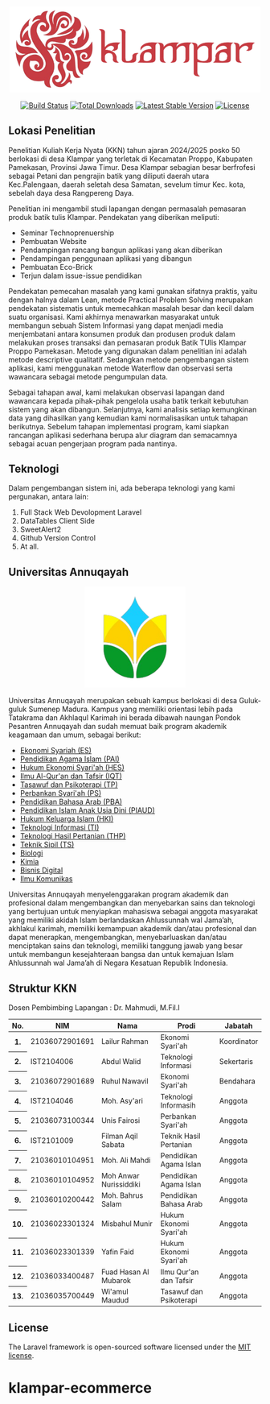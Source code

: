 <p align="center"><a href="#" target="_blank"><img src="https://github.com/Lonjher/klampar-ecommerce/blob/main/public/assets/img/logo-batik.png" width="500" alt="Logo"></a></p>

<p align="center">
<a href="https://github.com/laravel/framework/actions"><img src="https://github.com/laravel/framework/workflows/tests/badge.svg" alt="Build Status"></a>
<a href="https://packagist.org/packages/laravel/framework"><img src="https://img.shields.io/packagist/dt/laravel/framework" alt="Total Downloads"></a>
<a href="https://packagist.org/packages/laravel/framework"><img src="https://img.shields.io/packagist/v/laravel/framework" alt="Latest Stable Version"></a>
<a href="https://packagist.org/packages/laravel/framework"><img src="https://img.shields.io/packagist/l/laravel/framework" alt="License"></a>
</p>

## Lokasi Penelitian

Penelitian Kuliah Kerja Nyata (KKN) tahun ajaran 2024/2025 posko 50 berlokasi di desa Klampar yang terletak di Kecamatan Proppo, Kabupaten Pamekasan, Provinsi Jawa Timur. Desa Klampar sebagian besar berfrofesi sebagai Petani dan pengrajin batik yang diliputi daerah utara Kec.Palengaan, daerah seletah desa Samatan, sevelum timur Kec. kota, sebelah daya desa Rangpereng Daya.

Penelitian ini mengambil studi lapangan dengan permasalah pemasaran produk batik tulis Klampar. Pendekatan yang diberikan meliputi:
- Seminar Technoprenuership
- Pembuatan Website
- Pendampingan rancang bangun aplikasi yang akan diberikan
- Pendampingan penggunaan aplikasi yang dibangun
- Pembuatan Eco-Brick
- Terjun dalam issue-issue pendidikan

<p>Pendekatan pemecahan masalah yang kami gunakan sifatnya praktis, yaitu dengan halnya dalam Lean, metode Practical Problem Solving merupakan pendekatan sistematis untuk memecahkan masalah besar dan kecil dalam suatu organisasi. Kami akhirnya menawarkan masyarakat untuk membangun sebuah Sistem Informasi yang dapat menjadi media menjembatani antara konsumen produk dan produsen produk dalam melakukan proses transaksi dan pemasaran produk Batik TUlis Klampar Proppo Pamekasan. Metode yang digunakan dalam penelitian ini adalah metode descriptive qualitatif. Sedangkan metode pengembangan sistem aplikasi, kami menggunakan metode Waterflow dan observasi serta wawancara sebagai metode pengumpulan data.</p>
<p>Sebagai tahapan awal, kami melakukan observasi lapangan dand wawancara kepada pihak-pihak pengelola usaha batik terkait kebutuhan sistem yang akan dibangun. Selanjutnya, kami analisis setiap kemungkinan data yang dihasilkan yang kemudian kami normalisasikan untuk tahapan berikutnya. Sebelum tahapan implementasi program, kami siapkan rancangan aplikasi sederhana berupa alur diagram dan semacamnya sebagai acuan pengerjaan program pada nantinya.</p>

## Teknologi

Dalam pengembangan sistem ini, ada beberapa teknologi yang kami pergunakan, antara lain:
1. Full Stack Web Devolopment Laravel
2. DataTables Client Side
3. SweetAlert2
4. Github Version Control
5. At all.

## Universitas Annuqayah

<p align="center"><a href="https://ua.ac.id" target="_blank"><img src="https://github.com/Lonjher/klampar-ecommerce/blob/main/public/assets/img/ua.png" width="200" alt="UA Logo"></a></p>

Universitas Annuqayah merupakan sebuah kampus berlokasi di desa Guluk-guluk Sumenep Madura. Kampus yang memiliki orientasi lebih pada Tatakrama dan Akhlaqul Karimah ini berada dibawah naungan Pondok Pesantren Annuqayah dan sudah memuat baik program akademik keagamaan dan umum, sebagai berikut:

- <a href="">Ekonomi Syariah (ES)</a>
- <a href="">Pendidikan Agama Islam (PAI)</a>
- <a href="">Hukum Ekonomi Syari'ah (HES)</a>
- <a href="">Ilmu Al-Qur'an dan Tafsir (IQT)</a>
- <a href="">Tasawuf dan Psikoterapi (TP)</a>
- <a href="">Perbankan Syari'ah (PS)</a>
- <a href="">Pendidikan Bahasa Arab (PBA)</a>
- <a href="">Pendidikan Islam Anak Usia Dini (PIAUD)</a>
- <a href="">Hukum Keluarga Islam (HKI)</a>
- <a href="">Teknologi Informasi (TI)</a>
- <a href="">Teknologi Hasil Pertanian (THP)</a>
- <a href="">Teknik Sipil (TS)</a>
- <a href="">Biologi</a>
- <a href="">Kimia</a>
- <a href="">Bisnis Digital</a>
- <a href="">Ilmu Komunikas</a>

Universitas Annuqayah menyelenggarakan program akademik dan profesional dalam mengembangkan dan menyebarkan sains dan teknologi yang bertujuan untuk menyiapkan mahasiswa sebagai anggota masyarakat yang memiliki akidah Islam berlandaskan Ahlussunnah wal Jama’ah, akhlakul karimah, memiliki kemampuan akademik dan/atau profesional dan dapat menerapkan, mengembangkan, menyebarluaskan dan/atau menciptakan sains dan teknologi, memiliki tanggung jawab yang besar untuk membangun kesejahteraan bangsa dan untuk kemajuan Islam Ahlussunnah wal Jama’ah di Negara Kesatuan Republik Indonesia.

## Struktur KKN
Dosen Pembimbing Lapangan     : Dr. Mahmudi, M.Fil.I
<table>
    <thead>
        <tr>
            <th>No.</th>
            <th>NIM</th>
            <th>Nama</hd>
            <th>Prodi<htd>
            <th>Jabatah</td>
        </tr>
    </thead>
    <tbody>
        <tr>
          <th scope="row">1.</th>
          <td>21036072901691</td>
          <td>Lailur Rahman</td>
          <td>Ekonomi Syari'ah</td>
          <td>Koordinator</td>
        </tr>
        <tr>
          <th scope="row">2.</th>
          <td>IST2104006</td>
          <td>Abdul Walid</td>
          <td>Teknologi Informasi</td>
          <td>Sekertaris</td>
        </tr>
        <tr>
          <th scope="row">3.</th>
          <td>21036072901689</td>
          <td>Ruhul Nawavil</td>
          <td>Ekonomi Syari'ah</td>
          <td>Bendahara</td>
        </tr>
        <tr>
          <th scope="row">4.</th>
          <td>IST2104046</td>
          <td>Moh. Asy'ari</td>
          <td>Teknologi Informasih</td>
          <td>Anggota</td>
        </tr>
        <tr>
          <th scope="row">5.</th>
          <td>21036073100344</td>
          <td>Unis Fairosi</td>
          <td>Perbankan Syari'ah</td>
          <td>Anggota</td>
        </tr>
        <tr>
          <th scope="row">6.</th>
          <td>IST2101009</td>
          <td>Filman Aqil Sabata</td>
          <td>Teknik Hasil Pertanian</td>
          <td>Anggota</td>
        </tr>
        <tr>
          <th scope="row">7.</th>
          <td>21036010104951</td>
          <td>Moh. Ali Mahdi</td>
          <td>Pendidikan Agama Islan</td>
          <td>Anggota</td>
        </tr>
        <tr>
          <th scope="row">8.</th>
          <td>21036010104952</td>
          <td>Moh Anwar Nurissiddiki</td>
          <td>Pendidikan Agama Islan</td>
          <td>Anggota</td>
        </tr>
        <tr>
          <th scope="row">9.</th>
          <td>21036010200442</td>
          <td>Moh. Bahrus Salam</td>
          <td>Pendidikan Bahasa Arab</td>
          <td>Anggota</td>
        </tr>
        <tr>
          <th scope="row">10.</th>
          <td>21036023301324</td>
          <td>Misbahul Munir</td>
          <td>Hukum Ekonomi Syari'ah</td>
          <td>Anggota</td>
        </tr>
        <tr>
          <th scope="row">11.</th>
          <td>21036023301339</td>
          <td>Yafin Faid</td>
          <td>Hukum Ekonomi Syari'ah</td>
          <td>Anggota</td>
        </tr>
        <tr>
          <th scope="row">12.</th>
          <td>21036033400487</td>
          <td>Fuad Hasan Al Mubarok</td>
          <td>Ilmu Qur'an dan Tafsir</td>
          <td>Anggota</td>
        </tr>
        <tr>
          <th scope="row">13.</th>
          <td>21036035700449</td>
          <td>Wi'amul Maudud</td>
          <td>Tasawuf dan Psikoterapi</td>
          <td>Anggota</td>
        </tr>
  </tbody>
</table>


## License

The Laravel framework is open-sourced software licensed under the [MIT license](https://opensource.org/licenses/MIT).
# klampar-ecommerce
